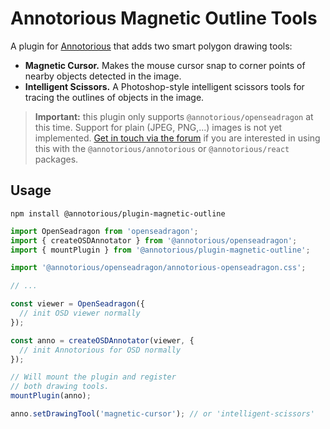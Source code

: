 # Annotorious Magnetic Outline Tools

A plugin for [Annotorious](https://annotorious.dev) that adds two smart polygon drawing tools:

- __Magnetic Cursor.__ Makes the mouse cursor snap to corner points of nearby objects detected
  in the image.
- __Intelligent Scissors.__ A Photoshop-style intelligent scissors tools for tracing the outlines 
  of objects in the image.

> **Important:** this plugin only supports `@annotorious/openseadragon` at this time. Support for 
> plain (JPEG, PNG,...) images is not yet implemented. [Get in touch via the forum](https://github.com/orgs/annotorious/discussions) if you are interested in using this with the `@annotorious/annotorious` or `@annotorious/react` packages.

## Usage

```
npm install @annotorious/plugin-magnetic-outline
```

```js
import OpenSeadragon from 'openseadragon';
import { createOSDAnnotator } from '@annotorious/openseadragon';
import { mountPlugin } from '@annotorious/plugin-magnetic-outline';

import '@annotorious/openseadragon/annotorious-openseadragon.css';

// ...

const viewer = OpenSeadragon({
  // init OSD viewer normally  
});

const anno = createOSDAnnotator(viewer, {
  // init Annotorious for OSD normally
});

// Will mount the plugin and register
// both drawing tools.
mountPlugin(anno);

anno.setDrawingTool('magnetic-cursor'); // or 'intelligent-scissors'
```